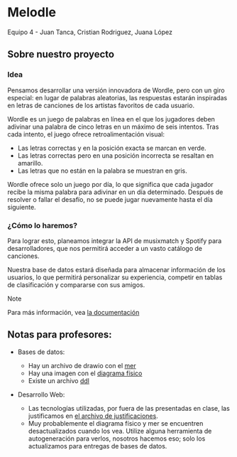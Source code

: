 # Melodle

Equipo 4 - Juan Tanca, Cristian Rodriguez, Juana López

## Sobre nuestro proyecto

### Idea

Pensamos desarrollar una versión innovadora de Wordle, pero con un giro
especial: en lugar de palabras aleatorias, las respuestas estarán inspiradas en
letras de canciones de los artistas favoritos de cada usuario.

Wordle es un juego de palabras en línea en el que los jugadores deben adivinar
una palabra de cinco letras en un máximo de seis intentos. Tras cada intento, el
juego ofrece retroalimentación visual:

- Las letras correctas y en la posición exacta se marcan en verde.
- Las letras correctas pero en una posición incorrecta se resaltan en amarillo.
- Las letras que no están en la palabra se muestran en gris.

Wordle ofrece solo un juego por día, lo que significa que cada jugador recibe la
misma palabra para adivinar en un día determinado. Después de resolver o fallar
el desafío, no se puede jugar nuevamente hasta el día siguiente.

### ¿Cómo lo haremos?

Para lograr esto, planeamos integrar la API de musixmatch y Spotify para
desarrolladores, que nos permitirá acceder a un vasto catálogo de canciones.

Nuestra base de datos estará diseñada para almacenar información de los
usuarios, lo que permitirá personalizar su experiencia, competir en tablas de
clasificación y compararse con sus amigos.

> [!NOTE]
> Para más información, vea [la documentación](./docs)

## Notas para profesores:

- Bases de datos:

  - Hay un archivo de drawio con el [mer](./docs/mer.drawio)
  - Hay una imagen con el [diagrama físico](./docs/diagrama_físico.png)
  - Existe un archivo [ddl](./db/init.sql)

- Desarrollo Web:
  - Las tecnologías utilizadas, por fuera de las presentadas en clase, las
    justificamos en [el archivo de justificaciones](./docs/technologyJustification.md).
  - Muy probablemente el diagrama físico y mer se encuentren desactualizados
    cuando los vea. Utilize alguna herramienta de autogeneración para verlos,
    nosotros hacemos eso; solo los actualizamos para entregas de bases de datos.
